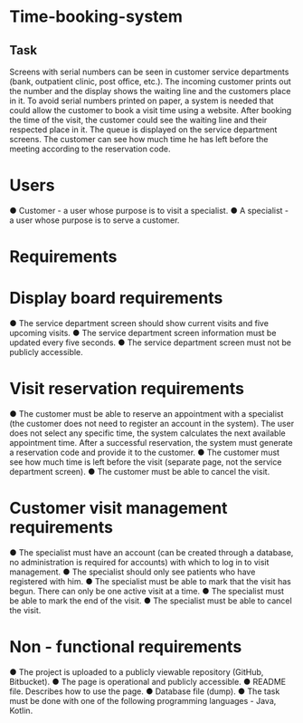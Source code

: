 # Time-booking-system 

## Task
Screens with serial numbers can be seen in customer service departments (bank, outpatient
clinic, post office, etc.). The incoming customer prints out the number and the display shows the
waiting line and the customers place in it. To avoid serial numbers printed on paper, a system is
needed that could allow the customer to book a visit time using a website. After booking the
time of the visit, the customer could see the waiting line and their respected place in it. The
queue is displayed on the service department screens. The customer can see how much time
he has left before the meeting according to the reservation code.

# Users
● Customer - a user whose purpose is to visit a specialist.
● A specialist - a user whose purpose is to serve a customer.

# Requirements
# Display board requirements
● The service department screen should show current visits and five upcoming visits.
● The service department screen information must be updated every five seconds.
● The service department screen must not be publicly accessible.

# Visit reservation requirements
● The customer must be able to reserve an appointment with a specialist (the customer
does not need to register an account in the system). The user does not select any
specific time, the system calculates the next available appointment time. After a
successful reservation, the system must generate a reservation code and provide it to
the customer.
● The customer must see how much time is left before the visit (separate page, not the
service department screen).
● The customer must be able to cancel the visit.

# Customer visit management requirements
● The specialist must have an account (can be created through a database, no
administration is required for accounts) with which to log in to visit management.
● The specialist should only see patients who have registered with him.
● The specialist must be able to mark that the visit has begun. There can only be one
active visit at a time.
● The specialist must be able to mark the end of the visit.
● The specialist must be able to cancel the visit.

# Non - functional requirements
● The project is uploaded to a publicly viewable repository (GitHub, Bitbucket).
● The page is operational and publicly accessible.
● README file. Describes how to use the page.
● Database file (dump).
● The task must be done with one of the following programming languages - Java, Kotlin.
